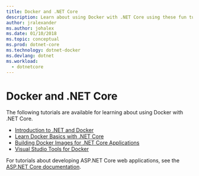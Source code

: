 ```yaml
---
title: Docker and .NET Core
description: Learn about using Docker with .NET Core using these fun tutorials.
author: jralexander
ms.author: johalex
ms.date: 01/10/2018
ms.topic: conceptual
ms.prod: dotnet-core
ms.technology: dotnet-docker
ms.devlang: dotnet
ms.workload: 
  - dotnetcore
---
```


# Docker and .NET Core 

The following tutorials are available for learning about using Docker with .NET Core.

- [Introduction to .NET and Docker](intro-net-docker.md)
- [Learn Docker Basics with .NET Core](docker-basics-dotnet-core.md)
- [Building Docker Images for .NET Core Applications](building-net-docker-images.md)
- [Visual Studio Tools for Docker](/aspnet/core/host-and-deploy/docker/visual-studio-tools-for-docker)

For tutorials about developing ASP.NET Core web applications, see the [ASP.NET Core documentation](/aspnet/core/).

